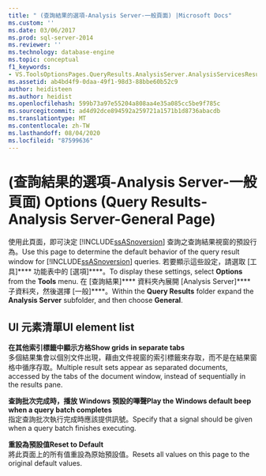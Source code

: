 ```yaml
---
title: " (查詢結果的選項-Analysis Server-一般頁面) |Microsoft Docs"
ms.custom: ''
ms.date: 03/06/2017
ms.prod: sql-server-2014
ms.reviewer: ''
ms.technology: database-engine
ms.topic: conceptual
f1_keywords:
- VS.ToolsOptionsPages.QueryResults.AnalysisServer.AnalysisServicesResulstsGeneral
ms.assetid: ab4bd4f9-0daa-49f1-98d3-88bbe60b52c9
author: heidisteen
ms.author: heidist
ms.openlocfilehash: 599b73a97e55204a808aa4e35a085cc5be9f785c
ms.sourcegitcommit: ad4d92dce894592a259721a1571b1d8736abacdb
ms.translationtype: MT
ms.contentlocale: zh-TW
ms.lasthandoff: 08/04/2020
ms.locfileid: "87599636"
---
```

# <a name="options-query-results-analysis-server-general-page"></a><span data-ttu-id="c1578-102"> (查詢結果的選項-Analysis Server-一般頁面) </span><span class="sxs-lookup"><span data-stu-id="c1578-102">Options (Query Results-Analysis Server-General Page)</span></span>
  <span data-ttu-id="c1578-103">使用此頁面，即可決定 [!INCLUDE[ssASnoversion](../includes/ssasnoversion-md.md)] 查詢之查詢結果視窗的預設行為。</span><span class="sxs-lookup"><span data-stu-id="c1578-103">Use this page to determine the default behavior of the query result window for [!INCLUDE[ssASnoversion](../includes/ssasnoversion-md.md)] queries.</span></span> <span data-ttu-id="c1578-104">若要顯示這些設定，請選取 [工具]\*\*\*\* 功能表中的 [選項]\*\*\*\*。</span><span class="sxs-lookup"><span data-stu-id="c1578-104">To display these settings, select **Options** from the **Tools** menu.</span></span> <span data-ttu-id="c1578-105">在 [查詢結果]\*\*\*\* 資料夾內展開 [Analysis Server]\*\*\*\* 子資料夾，然後選擇 [一般]\*\*\*\*。</span><span class="sxs-lookup"><span data-stu-id="c1578-105">Within the **Query Results** folder expand the **Analysis Server** subfolder, and then choose **General**.</span></span>  
  
## <a name="ui-element-list"></a><span data-ttu-id="c1578-106">UI 元素清單</span><span class="sxs-lookup"><span data-stu-id="c1578-106">UI element list</span></span>  
 <span data-ttu-id="c1578-107">**在其他索引標籤中顯示方格**</span><span class="sxs-lookup"><span data-stu-id="c1578-107">**Show grids in separate tabs**</span></span>  
 <span data-ttu-id="c1578-108">多個結果集會以個別文件出現，藉由文件視窗的索引標籤來存取，而不是在結果窗格中循序存取。</span><span class="sxs-lookup"><span data-stu-id="c1578-108">Multiple result sets appear as separated documents, accessed by the tabs of the document window, instead of sequentially in the results pane.</span></span>  
  
 <span data-ttu-id="c1578-109">**查詢批次完成時，播放 Windows 預設的嗶聲**</span><span class="sxs-lookup"><span data-stu-id="c1578-109">**Play the Windows default beep when a query batch completes**</span></span>  
 <span data-ttu-id="c1578-110">指定查詢批次執行完成時應該提供訊號。</span><span class="sxs-lookup"><span data-stu-id="c1578-110">Specify that a signal should be given when a query batch finishes executing.</span></span>  
  
 <span data-ttu-id="c1578-111">**重設為預設值**</span><span class="sxs-lookup"><span data-stu-id="c1578-111">**Reset to Default**</span></span>  
 <span data-ttu-id="c1578-112">將此頁面上的所有值重設為原始預設值。</span><span class="sxs-lookup"><span data-stu-id="c1578-112">Resets all values on this page to the original default values.</span></span>  
  
  
